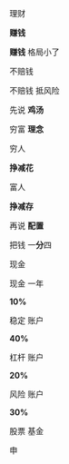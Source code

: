 理财

**赚钱**

**赚钱**
格局小了

不赔钱

不赔钱
抵风险

先说
**鸡汤**

穷富
**理念**

穷人

**挣减花**

富人

**挣减存**

再说
**配置**

把钱
一**分**四

现金

现金
一年

**10%**

稳定
账户

**40%**

杠杆
账户

**20%**

风险
账户

**30%**

股票
基金


申
